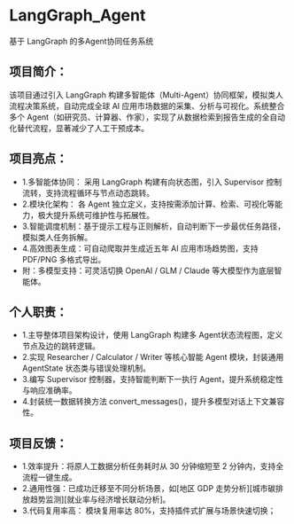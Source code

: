 # LangGraph_Agent
基于 LangGraph 的多Agent协同任务系统
## 项目简介：
  该项目通过引入 LangGraph 构建多智能体（Multi-Agent）协同框架，模拟类人流程决策系统，自动完成全球 AI 应用市场数据的采集、分析与可视化。系统整合多个 Agent（如研究员、计算器、作家），实现了从数据检索到报告生成的全自动化替代流程，显著减少了人工干预成本。
## 项目亮点：
* 1.多智能体协同： 采用 LangGraph 构建有向状态图，引入 Supervisor 控制流转，支持流程循环与节点动态跳转。
* 2.模块化架构： 各 Agent 独立定义，支持按需添加计算、检索、可视化等能力，极大提升系统可维护性与拓展性。
* 3.智能调度机制：基于提示工程与正则解析，自动判断下一步最优任务路径，模拟类人任务拆解。
* 4.高效图表生成：可自动爬取并生成近五年 AI 应用市场趋势图，支持 PDF/PNG 多格式导出。
* 附：多模型支持：可灵活切换 OpenAI / GLM / Claude 等大模型作为底层智能体。
## 个人职责：
* 1.主导整体项目架构设计，使用 LangGraph 构建多 Agent状态流程图，定义节点及边的跳转逻辑。
* 2.实现 Researcher / Calculator / Writer 等核心智能 Agent 模块，封装通用 AgentState 状态类与错误处理机制。
* 3.编写 Supervisor 控制器，支持智能判断下一执行 Agent，提升系统稳定性与响应准确率。
* 4.封装统一数据转换方法 convert_messages()，提升多模型对话上下文兼容性。
## 项目反馈：
* 1.效率提升：将原人工数据分析任务耗时从 30 分钟缩短至 2 分钟内，支持全流程一键生成。
* 2.通用性强：已成功迁移至不同分析场景，如[地区 GDP 走势分析][城市碳排放趋势监测][就业率与经济增长联动分析]。
* 3.代码复用率高： 模块复用率达 80%，支持插件式扩展与场景快速切换；
